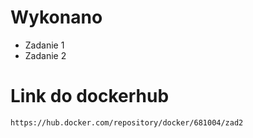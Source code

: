 # Wykonano
* Zadanie 1
* Zadanie 2

# Link do dockerhub
`https://hub.docker.com/repository/docker/681004/zad2`

